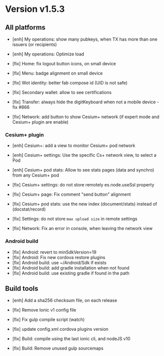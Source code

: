 # Version v1.5.3

## All platforms

- [enh] My operations: show many pubkeys, when TX has more than one issuers (or recipients)
- [enh] My operations: Optimize load

- [fix] Home: fix logout button icons, on small device
- [fix] Menu: badge alignment on small device
- [fix] Wot identity: better fab compose id (UID is not safe)
- [fix] Secondary wallet: allow to see certifications
- [fix] Transfer: always hide the digitKeyboard when not a mobile device - fix #866
- [fix] Network: add button to show Cesium+ network (if expert mode and Cesium+ plugin are enable)

### Cesium+ plugin

- [enh] Cesium+: add a view to monitor Cesium+ pod network
- [enh] Cesium+ settings: Use the specific Cs+ network view, to select a Pod
- [enh] Cesium+ pod stats: Allow to see stats pages (data and synchro) from any Cesium+ pod

- [fix] Cesium+ settings: do not store remotely es.node.useSsl property
- [fix] Cesium+ page: Fix comment "send button" alignment
- [fix] Cesium+ pod stats: use the new index (document/stats) instead of (docstat/record)
- [fix] Settings: do not store `max upload size` in remote settings
- [fix] Network: Fix an error in console, when leaving the network view

### Android build

- [fix] Android: revert to minSdkVersion=19
- [fix] Android: Fix new cordova restore plugins
- [fix] Android build: use ~/Android/Sdk if exists
- [fix] Android build: add gradle installation when not found
- [fix] Android build: use existing gradle if found in the path

## Build tools

- [enh] Add a sha256 checksum file, on each release

- [fix] Remove Ionic v1 config file
- [fix] Fix gulp compile script (watch)
- [fix] update config.xml cordova plugins version
- [fix] Build: compile using the last ionic cli, and nodeJS v10
- [fix] Build: Remove unused gulp sourcemaps

